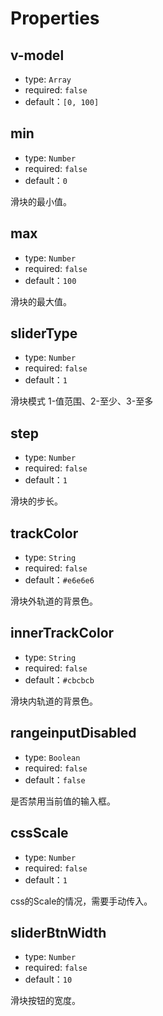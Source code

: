 # Properties

## v-model

- type: `Array`
- required: `false`
- default：`[0, 100]`

## min

- type: `Number`
- required: `false`
- default：`0`

滑块的最小值。

## max

- type: `Number`
- required: `false`
- default：`100`

滑块的最大值。

## sliderType

- type: `Number`
- required: `false`
- default：`1`

滑块模式 1-值范围、2-至少、3-至多
## step

- type: `Number`
- required: `false`
- default：`1`

滑块的步长。

## trackColor

- type: `String`
- required: `false`
- default：`#e6e6e6`

滑块外轨道的背景色。

## innerTrackColor

- type: `String`
- required: `false`
- default：`#cbcbcb`

滑块内轨道的背景色。

## rangeinputDisabled

- type: `Boolean`
- required: `false`
- default：`false`

是否禁用当前值的输入框。

## cssScale

- type: `Number`
- required: `false`
- default：`1`

css的Scale的情况，需要手动传入。

## sliderBtnWidth

- type: `Number`
- required: `false`
- default：`10`

滑块按钮的宽度。
